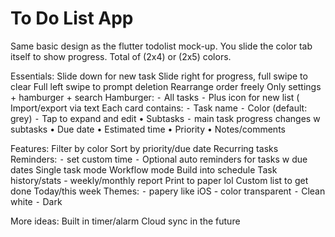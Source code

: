 # To Do List App

Same basic design as the flutter todolist mock-up. You slide the color tab itself to show progress. Total of (2x4) or (2x5) colors. 

Essentials:
Slide down for new task
Slide right for progress, full swipe to clear
Full left swipe to prompt deletion
Rearrange order freely
Only settings + hamburger + search
Hamburger:
⁃    All tasks
⁃    Plus icon for new list (
Import/export via text
Each card contains:
⁃    Task name
⁃    Color (default: grey)
⁃    Tap to expand and edit
•    Subtasks
⁃    main task progress changes w subtasks
•    Due date
•    Estimated time
•    Priority
•    Notes/comments

Features:
Filter by color
Sort by priority/due date
Recurring tasks
Reminders:
⁃    set custom time
⁃    Optional auto reminders for tasks w due dates
Single task mode
Workflow mode
Build into schedule
Task history/stats - weekly/monthly report
Print to paper lol
Custom list to get done Today/this week
Themes:
⁃    papery like iOS - color transparent
⁃    Clean white
⁃    Dark

More ideas:
Built in timer/alarm
Cloud sync in the future
